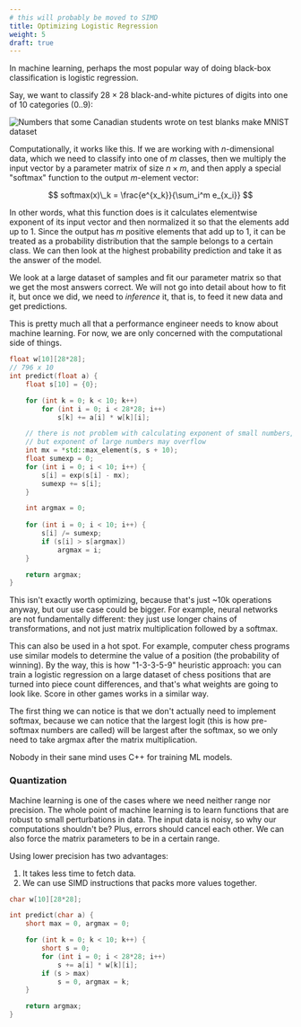 ```yaml
---
# this will probably be moved to SIMD
title: Optimizing Logistic Regression
weight: 5
draft: true
---
```


In machine learning, perhaps the most popular way of doing black-box classification is logistic regression.

Say, we want to classify $28 \times 28$ black-and-white pictures of digits into one of 10 categories (0..9):

![Numbers that some Canadian students wrote on test blanks make MNIST dataset](../img/mnist.png)

Computationally, it works like this. If we are working with $n$-dimensional data, which we need to classify into one of $m$ classes, then we multiply the input vector by a parameter matrix of size $n \times m$, and then apply a special "softmax" function to the output $m$-element vector:

$$
softmax(x)\_k = \frac{e^{x_k}}{\sum_i^m e_{x_i}}
$$

In other words, what this function does is it calculates elementwise exponent of its input vector and then normalized it so that the elements add up to 1. Since the output has $m$ positive elements that add up to 1, it can be treated as a probability distribution that the sample belongs to a certain class. We can then look at the highest probability prediction and take it as the answer of the model.

We look at a large dataset of samples and fit our parameter matrix so that we get the most answers correct. We will not go into detail about how to fit it, but once we did, we need to *inference* it, that is, to feed it new data and get predictions.

This is pretty much all that a performance engineer needs to know about machine learning. For now, we are only concerned with the computational side of things.

```c++
float w[10][28*28];
// 796 x 10
int predict(float a) {
    float s[10] = {0};

    for (int k = 0; k < 10; k++)
        for (int i = 0; i < 28*28; i++)
            s[k] += a[i] * w[k][i];

    // there is not problem with calculating exponent of small numbers,
    // but exponent of large numbers may overflow
    int mx = *std::max_element(s, s + 10);
    float sumexp = 0;
    for (int i = 0; i < 10; i++) {
        s[i] = exp(s[i] - mx);
        sumexp += s[i];
    }

    int argmax = 0;
    
    for (int i = 0; i < 10; i++) {
        s[i] /= sumexp;
        if (s[i] > s[argmax])
            argmax = i;
    }

    return argmax;
}
```

This isn't exactly worth optimizing, because that's just ~10k operations anyway, but our use case could be bigger. For example, neural networks are not fundamentally different: they just use longer chains of transformations, and not just matrix multiplication followed by a softmax.

This can also be used in a hot spot. For example, computer chess programs use similar models to determine the value of a position (the probability of winning). By the way, this is how "1-3-3-5-9" heuristic approach: you can train a logistic regression on a large dataset of chess positions that are turned into piece count differences, and that's what weights are going to look like. Score in other games works in a similar way.

The first thing we can notice is that we don't actually need to implement softmax, because we can notice that the largest logit (this is how pre-softmax numbers are called) will be largest after the softmax, so we only need to take argmax after the matrix multiplication.

Nobody in their sane mind uses C++ for training ML models.

### Quantization

Machine learning is one of the cases where we need neither range nor precision. The whole point of machine learning is to learn functions that are robust to small perturbations in data. The input data is noisy, so why our computations shouldn't be? Plus, errors should cancel each other. We can also force the matrix parameters to be in a certain range.

Using lower precision has two advantages:

1. It takes less time to fetch data.
2. We can use SIMD instructions that packs more values together.

```c++
char w[10][28*28];

int predict(char a) {
    short max = 0, argmax = 0;

    for (int k = 0; k < 10; k++) {
        short s = 0;
        for (int i = 0; i < 28*28; i++)
            s += a[i] * w[k][i];
        if (s > max)
            s = 0, argmax = k;
    }

    return argmax;
}
```
